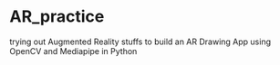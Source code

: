 # AR_practice
trying out Augmented Reality stuffs
to build an AR Drawing App using OpenCV and Mediapipe in Python
